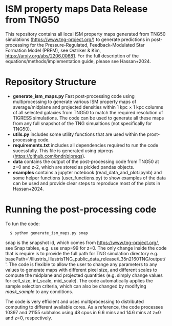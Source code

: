 # ISM property maps Data Release from TNG50

This repository contains all local ISM property maps generated from TNG50 simulations (https://www.tng-project.org/) to generate predictions in post-processing for the Pressure-Regulated, Feedback-Modulated Star Formation Model (PRFM), see Ostriker & Kim, https://arxiv.org/abs/2206.00681. For the full description of the equations/methods/implementation guide, please see Hassan+2024. 

# Repository Structure
  - **generate_ism_maps.py** Fast post-processing code using multiprocessing to generate various ISM property maps of average/midplane and projected densities within 1 kpc $\times$ 1 kpc columns of all selected galaxies from TNG50 to match the required resolution of TIGRESS simulations. The code can be used to generate all these maps from any full snapshot of the TNG simualtions (not specifically for TNG50).  
  - **utils.py** includes some utility functions that are used within the prost-processing code.  
  - **requirements.txt** includes all dependencies required to run the code sucessfully. This file is generated using pipreqs (https://github.com/bndr/pipreqs).
  - **data** contains the output of the post-processing code from TNG50 at z=0 and z-2, which are stored as pickled pandas objects.
  - **examples** contains a jupyter notebook (read_data_and_plot.ipynb) and some helper functions (user_functions.py) to show examples of the data can be used and provide clear steps to reproduce most of the plots in Hassan+2024.

# Running the post-processing code

To tun the code:

      $ python generate_ism_maps.py snap

snap is the snapshot id, which comes from https://www.tng-project.org/, see Snap tables, e.g. use snap=99 for z=0. The only change inside the code that is require is to provide the full path for TNG simulation directory e.g. basePath='/Illustris_IllustrisTNG_public_data_release/L35n2160TNG/output/'. The code is flexible to allow the user to change any parameters to any values to generate maps with different pixel size, and different scales to compute the midplane and projected quantities (e.g. simply change values for cell_size, int_scale, mid_scale). The code automatically applies the sample selection criteria, which can also be changed by modifying *mask_sample* to any conditions. 

The code is very efficient and uses multiprocessing to distributed computing to different available cores. As a reference, the code processes 10397 and 21155 subhalos using 48 cpus in 6.6 mins and 14.6 mins at z=0 and z=0, respectively.

